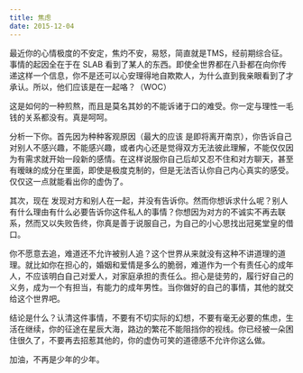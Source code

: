 ```yaml
---
title: 焦虑
date: 2015-12-04
---
```


最近你的心情极度的不安定，焦灼不安，易怒，简直就是TMS，经前期综合征。事情的起因全在于在 SLAB 看到了某人的东西。即使全世界都在八卦都在向你传递这样一个信息，你不是还可以心安理得地自欺欺人，为什么直到我亲眼看到了才承认。所以，他们应该是在一起咯？（WOC）

这是如何的一种煎熬，而且是莫名其妙的不能诉诸于口的难受。你一定与理性一毛钱的关系都没有。真是呵呵。

分析一下你。首先因为种种客观原因（最大的应该 是即将离开南京），你告诉自己对别人不感兴趣，不能感兴趣，或者内心还是觉得双方无法彼此理解，不能仅仅因为有需求就开始一段新的感情。在这样说服你自己后却又忍不住和对方聊天，甚至有暧昧的成分在里面，即使是极度克制的，但是无法否认你自己内心真实的感受。仅仅这一点就能看出你的虚伪了。

其次，现在 发现对方和别人在一起，并没有告诉你。然而你想诉求什么呢？别人有什么理由有什么必要告诉你这件私人的事情？你想因为对方的不诚实不再去联系，然而又以失败告终，你真是善于说服自己，为自己的小心思找出冠冕堂皇的借口。

你不愿意去追，难道还不允许被别人追？这个世界从来就没有这种不讲道理的道理。就比如你在担心的，婚姻和爱情是多么的脆弱，难道作为一个有责任心的成年人，不应该明白自己对爱人，对家庭承担的责任么。担心是徒劳的，履行好自己的义务，成为一个有担当，有能力的成年男性。当你做好的自己的事情，其他的就交给这个世界吧。

结论是什么？认清这件事情，不要有不切实际的幻想，不要有毫无必要的焦虑，生活在继续，你的征途在星辰大海，路边的繁花不能阻挡你的视线。你已经被一朵困住很久了，不要再去招惹其他的，你的虚伪可笑的道德感不允许你这么做。


加油，不再是少年的少年。
